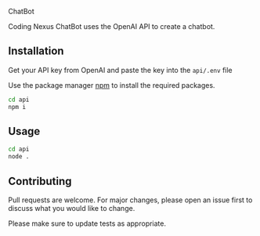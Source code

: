  ChatBot

Coding Nexus ChatBot uses the OpenAI API to create a chatbot.

## Installation

Get your API key from OpenAI and paste the key into the ```api/.env``` file

Use the package manager [npm](https://nodejs.org/) to install the required packages.

```bash
cd api
npm i
```

## Usage

```bash
cd api
node .
```

## Contributing

Pull requests are welcome. For major changes, please open an issue first
to discuss what you would like to change.

Please make sure to update tests as appropriate.
